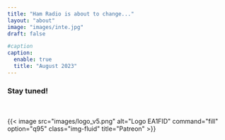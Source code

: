 ```yaml
---
title: "Ham Radio is about to change..."
layout: "about"
image: "images/inte.jpg"
draft: false

#caption
caption: 
  enable: true
  title: "August 2023"
---
```




### Stay tuned!

<br>
<br>
{{< image src="images/logo_v5.png" alt="Logo EA1FID" command="fill" option="q95" class="img-fluid" title="Patreon" >}}

<!---

title: "Ham Radio is about to change..."
image: "images/qar.png"
draft: false


---
title: "EA1FID's page about Quantum Amateur Radio"
image: "images/qar.png"
draft: false
---


### Building the foundations of Quantum Amateur Radio

Texto de radioafición cuántica

- Artículo 1

- Artículo 2

### Towards the first qQSO

Texto de radioafición cuántica

- Artículo 1

- Artículo 2
-->